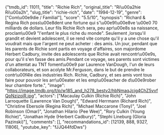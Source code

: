 {"tmdb_id": 11011, "title": "Richie Rich", "original_title": "Ri\u00a2hie Ri\u00a2h", "slug_title": "richie-rich", "date": "1994-12-19", "genre": ["Com\u00e9die / Familial"], "score": "5.5/10", "synopsis": "Richard &amp; Regina Rich poss\u00e8dent une fortune qui s'\u00e9l\u00e8ve \u00e0 70 milliards de dollars. Leur fils Richie Rich sera, peu apr\u00e8s sa naissance, proclam\u00e9 \"l'enfant le plus riche du monde\". Seulement ,lorsqu'il grandit et devient adolescent, il se rend vite compte qu'il y a une chose qu'il voudrait mais que l'argent ne peut acheter : des amis. Un jour, pendant que les parents de Richie sont partis en voyage d'affaires, son majordome Herbert Cadbury, invite des adolescents que Richie avait rencontr\u00e9s, pour qu'il s'en fasse des amis.Pendant ce voyage, ses parents sont victimes d'un attentat au TNT foment\u00e9 par Laurence VanDough, l'un de leurs collaborateurs, et son acolyte Mr.Ferguson, dans le but de prendre le contr\u00f4le des industries Rich. Richie, Cadbury, et ses amis vont tous faire pour pouvoir les arr\u00eater et les emp\u00eacher de d\u00e9rober leur chambre forte.", "image": "https://image.tmdb.org/t/p/w185_and_h278_bestv2/hbNmaqJcjg4ChZ5vvfQpNzizoiR.jpg", "actors": ["Macaulay Culkin (Richie Rich)", "John Larroquette (Lawrence Van Dough)", "Edward Herrmann (Richard Rich)", "Christine Ebersole (Regina Rich)", "Michael Maccarone (Tony)", "Joel Robinson (Omar)", "Jonathan Hilario (Pee Wee)", "Rory Culkin (Young Richie)", "Jonathan Hyde (Herbert Cadbury)", "Stephi Lineburg (Gloria Pazinski)"], "comments": [], "recommandations_id": [12139, 888, 9327, 11806], "youtube_key": "fJJQ44fdDws"}